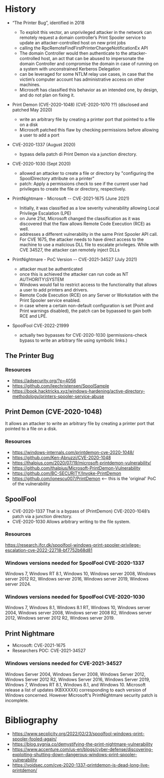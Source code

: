 # History 
- “The Printer Bug”, identified in 2018
  -  To exploit this vector, an unprivileged attacker in the network can remotely request a domain controller’s Print Spooler service to update an attacker-controlled host on new print jobs
  - calling the RpcRemoteFindFirstPrinterChangeNotificationEx API
  - The domain Controller would then authenticate to the attacker-controlled host, an act that can be abused to impersonate the domain Controller and compromise the domain in case of running on a system with unconstrained Kerberos Delegation
  - can be leveraged for some NTLM relay use cases, in case that the victim’s computer account has administrative access on other machines.
  - Microsoft has classified this behavior as an intended one, by design, and do not plan on fixing it.

- Print Demon (CVE-2020-1048) (CVE-2020-1070 ??) (disclosed and patched May 2020) 
  - write an arbitrary file by creating a printer port that pointed to a file on a disk
  - Microsoft patched this flaw by checking permissions before allowing a user to add a port
- CVE-2020-1337 (August 2020) 
  - bypass della patch di Print Demon via a junction directory.
- CVE-2020-1030 (Sept 2020) 
  -  allowed an attacker to create a file or directory by "configuring the SpoolDirectory attribute on a printer" 
  -  patch: Apply a permissions check to see if the current user had privileges to create the file or directory, respectively.
- PrintNightmare - Microsoft -- CVE-2021-1675 (June 2021) 
  - Initially, it was classified as a low severity vulnerability allowing Local Privilege Escalation (LPE)
  - on June 21st, Microsoft changed the classification as it was discovered that the flaw allows Remote Code Execution (RCE) as well.
  - addresses a different vulnerability in the same Print Spooler API call. For CVE 1675, the attacker needs to have direct access to the machine to use a malicious DLL file to escalate privileges. While with CVE 34527, the attacker can remotely inject DLLs
- PrintNightmare - PoC Version -- CVE-2021-34527 (July 2021) 
  - attacker must be authenticated
  - once this is achieved the attacker can run code as NT AUTHORITY\SYSTEM
  - Windows would fail to restrict access to the functionality that allows a user to add printers and drivers.
  - Remote Code Execution (RCE) on any Server or Workstation with the Print Spooler service enabled.
  - in case where a certain non-default configuration is set (Point and Print warnings disabled), the patch can be bypassed to gain both RCE and LPE.
- SpoolFool CVE-2022-21999 
   - actually two bypasses for CVE-2020-1030 (permissions-check bypass to write an arbitrary file using symbolic links.) 
   
## The Printer Bug 
### Resources 
- https://adsecurity.org/?p=4056
- https://github.com/leechristensen/SpoolSample
- https://book.hacktricks.xyz/windows-hardening/active-directory-methodology/printers-spooler-service-abuse

## Print Demon (CVE-2020-1048) 
It allows an attacker to write an arbitrary file by creating a printer port that pointed to a file on a disk.
### Resources 
 - https://windows-internals.com/printdemon-cve-2020-1048/
 - https://github.com/Ken-Abruzzi/CVE-2020-1048
 - https://thalpius.com/2020/07/19/microsoft-printdemon-vulnerability/
 - https://github.com/thalpius/Microsoft-PrintDemon-Vulnerability
 - https://github.com/BC-SECURITY/Invoke-PrintDemon
 - https://github.com/ionescu007/PrintDemon <-- this is the 'original' PoC of the vulnerability

## SpoolFool
- CVE-2020-1337   That is a bypass of (PrintDemon) CVE-2020-1048’s patch via a junction directory.
- CVE-2020-1030   Allows arbitrary writing to the file system.
### Resources 
https://research.ifcr.dk/spoolfool-windows-print-spooler-privilege-escalation-cve-2022-22718-bf7752b68d81
### Windows versions needed for SpoolFool CVE-2020-1337 
Windows 7, Windows RT 8.1, Windows 10,  Windows server 2008, Windows server 2012 R2, Windows server 2016, Windows server 2019, Windows server 2024.
### Windows versions needed for SpoolFool CVE-2020-1030
Windows 7, Windows 8.1, Windows 8.1 RT, Windows 10, Windows server 2004, Windows server 2008, Windows server 2008 R2, Windows server 2012, Windows server 2012 R2, Windows server 2019.

## Print Nightmare
 - Microsoft:  CVE-2021-1675
 - Researchers POC: CVE-2021-34527
### Windows versions needed for CVE-2021-34527
Windows Server 2004, Windows Server 2008, Windows Server 2012, Windows Server 2012 R2, Windows Server 2016, Windows Server 2019, Windows 7, Windows RT 8.1, Windows 8.1, and Windows 10.
Microsoft release a list of updates (KBXXXXX) corresponding to each version of Windows concerned.
However Microsoft's PrintNightmare security patch is incomplete.

# Bibliography
- https://www.secplicity.org/2022/02/23/spoolfool-windows-print-spooler-fooled-again/
- https://blog.sygnia.co/demystifying-the-print-nightmare-vulnerability
- https://www.accenture.com/us-en/blogs/cyber-defense/discovering-exploiting-shutting-down-dangerous-windows-print-spooler-vulnerability
- https://voidsec.com/cve-2020-1337-printdemon-is-dead-long-live-printdemon/
